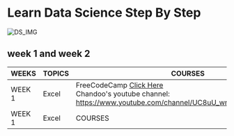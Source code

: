 # Learn Data Science Step By Step 
![DS_IMG](https://cdn.dribbble.com/users/257123/screenshots/6840549/big_data_4x.png?compress=1&resize=1600x1200)

## week 1 and week 2

WEEKS | TOPICS | COURSES 
------------ | -------------  | -------------
WEEK 1 | Excel | FreeCodeCamp [Click Here](https://www.youtube.com/watch?v=Vl0H-qTclOg&t) <br/> Chandoo's youtube channel: https://www.youtube.com/channel/UC8uU_wruBMHeeRma49dtZKA
WEEK 1 | Excel | COURSES 

